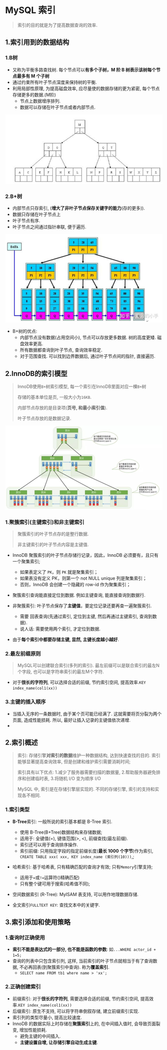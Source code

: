 # MySQL 索引

> 索引的目的就是为了提高数据查询的效率.

## 1.索引用到的数据结构

### 1.B树

- 又称为平衡多路查找树. 每个节点可以**有多个子树，M 阶 B 树表示该树每个节点最多有 M 个子树**
- 通过约束所有叶子节点深度来保持树的平衡.
- 利用局部性原理, 为提高磁盘效率, 应尽量使的数据存储的更为紧密, 每个节点存储更多的数据.(M阶)
    - 节点上数据增序排列.
    - 数据可以存储在叶子节点或者内部节点.

![B树](./image/b-tree.jpg)

### 2.B+树

- 内部节点只存索引, (**增大了非叶子节点保存关键字的能力**(存的更多)).
- 数据只存储在叶子节点上
- 叶子节点有序.
- 叶子节点之间通过指针串联, 便于遍历.

![B+数](./image/b+tree.jpg)

- B+树的优点:
  - 内部节点没有数据(占用空间小), 节点可以存放更多数据. 树的高度更矮. 磁盘效率更高.
  - 所有数据都查询到叶子节点, 查询效率稳定.
  - 对于范围查找. 可以找到边界数据后, 通过叶子节点间的指针, 直接遍历.

## 2.InnoDB的索引模型

> InnoDB使用`B+`树索引模型, 每一个索引在InnoDB里面对应一棵`B+`树
>
> 存储的基本单位是页, 一般大小为`16KB`. 
>
> 内部节点存放的是目录项(**页号, 和最小索引值**). 
>
> 叶子节点存放的是数据记录.

![InnoDB索引](./image/innoDB.jpg)

### 1.聚簇索引(主键索引)和非主键索引

> 聚簇索引的叶子节点存的是整行数据.
>
> 非主键索引的叶子节点内容是主键值.

- InnoDB 聚簇索引的叶子节点存储行记录，因此，InnoDB 必须要有，且只有一个聚集索引;

    - 如果表定义了 `PK`，则 `PK` 就是聚集索引；
    - 如果表没有定义 PK，则第一个 not NULL unique 列是聚集索引；
    - 否则，InnoDB 会创建一个隐藏的 row-id 作为聚集索引；

- 聚簇索引查询能直接定位到数据. 例如主键查询, 能直接查询到数据行.

- 非聚簇索引: 叶子节点保存了**主键值**，要定位记录还要再查一遍聚簇索引.

    - 需要 回表查询(先通过索引, 定位到主键, 然后再通过主键索引, 查询到数据).
    - 说人话: 需要使用两个索引, 才定位到数据.

- 由于**每个索引中都要存储主键, 显然,  主键长度越小越好**.

### 2.最左前缀原则

> MySQL可以创建联合索引(多列的索引).  最左前缀可以是联合索引的最左N个字段, 也可以是字符串索引的最左M个字符.

- 对于**很长的字符列**, 可以选择合适的前缀, 节约索引空间, 提高效率.`KEY index_name(col1(xx))`

### 3.主键的插入顺序

- 当插入无序的一条数据时, 由于某个页可能已经满了. 这就需要将页分裂为两个页面, 造成性能损耗. 所以, 最好让插入记录的主键值依次递增.
- 

## 2.索引概述

> 索引: 存储引擎**对索引的数据**维护一种数据结构, 达到快速查找的目的. 索引能够显著提高查询效率, 但是创建和维护索引需要消耗时间;
>
> 索引具有以下优点: 1.减少了服务器需要扫描的数据量, 2.帮助服务器避免排序和创建临时表, 3.将随机 I/O 变为顺序 I/O
>
> MySQL 中, 索引是在存储引擎层实现的. 不同的存储引擎, 索引的支持和实现各不相同.

### 1.索引类型

- **B-Tree**索引: 一般所说的索引基本都是 B-Tree 索引.

  - 使用 B-Tree(B+Tree)数据结构来存储数据;
  - 适用于: 全键值(=), 键值范围(>, <), 前缀查找(最左前缀).
  - 索引还可以用于查询排序操作.
  - 索引前缀: 只用指定字段的指定前缀长度(**最长 1000 个字节**)作为索引, `CREATE TABLE xxx( xxx, KEY index_name (索引列(10)))`,;

- 哈希索引: 基于哈希表, 只有精确匹配的查询才有效; 只有`Memory`引擎支持;

  - 适用于`=`或`!=`运算符()精确匹配)
  - 只有整个键可用于搜索(哈希值不同);

- 空间数据索引 (R-Tree): MyISAM 表支持, 可以用作地理数据存储.

- 全文索引`FULLTEXT KEY`: 查找文本中的关键字.



## 3.索引添加和使用策略

### 1.查询时正确使用

- **索引不能是表达式的一部分, 也不能是函数的参数**: 如`...WHERE actor_id + 1=5;`
- 查询的列表中只包含索引列, 这样, 当前索引的叶子节点就相当于有了查询数据, 不必再回表(到聚簇索引中查询). 称为**覆盖索引**.
  - `SELECT name FROM tb1 where name > 'xx';`

### 2.正确创建索引

- 前缀索引: 对于**很长的字符列**, 需要选择合适的前缀, 节约索引空间, 提高效率.`KEY index_name(col1(xx))`
- 后缀索引: 原生不支持, 可以将字符串倒叙存储, 建立前缀索引实现.
- 索引列的类型尽量小, 提高比较速度.
- InnoDB 的数据实际上时存储在**聚簇索引**上的, 在中间插入值时, 会导致页面裂变, 增加性能损耗.
  - 避免主键的中间插入.
  - **主键设置自增, 让存储引擎自动生成主键**.

